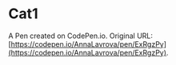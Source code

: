 # Cat1

A Pen created on CodePen.io. Original URL: [https://codepen.io/AnnaLavrova/pen/ExRgzPy](https://codepen.io/AnnaLavrova/pen/ExRgzPy).

